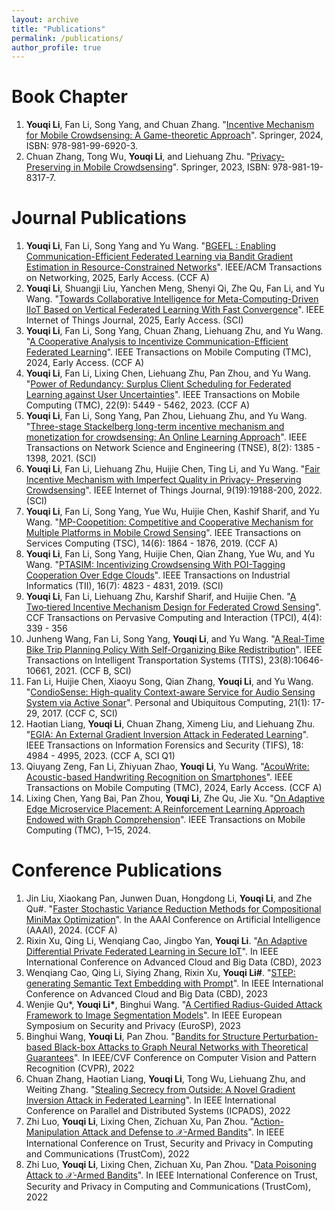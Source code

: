 ```yaml
---
layout: archive
title: "Publications"
permalink: /publications/
author_profile: true
---
```


<!-- {% if author.googlescholar %} -->
<!--   You can also find my articles on <u><a href="{{author.googlescholar}}">my Google Scholar profile</a>.</u> -->
<!-- {% endif %} -->

<!-- {% include base_path %} -->

<!-- {% for post in site.publications reversed %} -->
<!--   {% include archive-single.html %} -->
<!-- {% endfor %} -->

<!-- \* Equal Contribution   \# Corresponding Author
 -->
<!-- In Submission
=====
1. Jiahao Xue, **Zhe Qu\#**, Jie Xu, Yao Liu, and Zhuo Lu. "Bandwidth Allocation for Federated Learning under Wireless Providers with Cost Constraints". \# Corresponding Author -->

Book Chapter
=====
1. **Youqi Li**, Fan Li, Song Yang, and Chuan Zhang. "[Incentive Mechanism for Mobile Crowdsensing: A Game-theoretic Approach](https://link.springer.com/book/10.1007/978-981-99-6921-0)". Springer, 2024, ISBN: 978-981-99-6920-3.
2. Chuan Zhang, Tong Wu, **Youqi Li**, and Liehuang Zhu. "[Privacy-Preserving in Mobile Crowdsensing](https://link.springer.com/book/10.1007/978-981-19-8315-3)". Springer, 2023, ISBN: 978-981-19-8317-7.
<!-- 3. **Youqi Li**, Fan Li, Song Yang, and Chuan Zhang. "Incentive Mechanism for Mobile Crowdsensing: A Game-theoretic Approach". Springer, (In Submission). -->

Journal Publications
=====
1. **Youqi Li**, Fan Li, Song Yang and Yu Wang. "[BGEFL : Enabling Communication-Efficient Federated Learning via Bandit Gradient Estimation in Resource-Constrained Networks](https://ieeexplore.ieee.org/document/10988881)". IEEE/ACM Transactions on Networking, 2025, Early Access. (CCF A)
2. **Youqi Li**, Shuangji Liu, Yanchen Meng, Shenyi Qi, Zhe Qu, Fan Li, and Yu Wang. "[Towards Collaborative Intelligence for Meta-Computing-Driven IIoT Based on Vertical Federated Learning With Fast Convergence](https://ieeexplore.ieee.org/document/10909094)". IEEE Internet of Things Journal, 2025, Early Access. (SCI)
3. **Youqi Li**, Fan Li, Song Yang, Chuan Zhang, Liehuang Zhu, and Yu Wang. "[A Cooperative Analysis to Incentivize Communication-Efficient Federated Learning](https://ieeexplore.ieee.org/document/10460191)". IEEE Transactions on Mobile Computing (TMC), 2024, Early Access. (CCF A)
4.  **Youqi Li**, Fan Li, Lixing Chen, Liehuang Zhu, Pan Zhou, and Yu Wang. "[Power of Redundancy: Surplus Client Scheduling for Federated Learning against User Uncertainties](https://ieeexplore.ieee.org/document/9782544)". IEEE Transactions on Mobile Computing (TMC), 22(9): 5449 - 5462, 2023. (CCF A)
5. **Youqi Li**, Fan Li, Song Yang, Pan Zhou, Liehuang Zhu, and Yu Wang. "[Three-stage Stackelberg long-term incentive mechanism and monetization for crowdsensing: An Online Learning Approach](https://ieeexplore.ieee.org/document/9349147)". IEEE Transactions on Network Science and Engineering (TNSE), 8(2): 1385 - 1398, 2021. (SCI)
6. **Youqi Li**, Fan Li, Liehuang Zhu, Huijie Chen, Ting Li, and Yu Wang. "[Fair Incentive Mechanism with Imperfect Quality in Privacy- Preserving Crowdsensing](https://ieeexplore.ieee.org/document/9751205)". IEEE Internet of Things Journal, 9(19):19188-200, 2022. (SCI)
7. **Youqi Li**, Fan Li, Song Yang, Yue Wu, Huijie Chen, Kashif Sharif, and Yu Wang. "[MP-Coopetition: Competitive and Cooperative Mechanism for Multiple Platforms in Mobile Crowd Sensing](https://ieeexplore.ieee.org/document/8716594)". IEEE Transactions on Services Computing (TSC), 14(6): 1864 - 1876, 2019. (CCF A)
8. **Youqi Li**, Fan Li, Song Yang, Huijie Chen, Qian Zhang, Yue Wu, and Yu Wang. "[PTASIM: Incentivizing Crowdsensing With POI-Tagging Cooperation Over Edge Clouds](https://ieeexplore.ieee.org/document/8908698)". IEEE Transactions on Industrial Informatics (TII), 16(7): 4823 - 4831, 2019. (SCI)
9. **Youqi Li**, Fan Li, Liehuang Zhu, Karshif Sharif, and Huijie Chen. "[A Two‑tiered Incentive Mechanism Design for Federated Crowd Sensing](https://link.springer.com/article/10.1007/s42486-022-00111-8)". CCF Transactions on Pervasive Computing and Interaction (TPCI), 4(4): 339 - 356
10. Junheng Wang, Fan Li, Song Yang, **Youqi Li**, and Yu Wang. "[A Real-Time Bike Trip Planning Policy With Self-Organizing Bike Redistribution](https://ieeexplore.ieee.org/document/9507389)". IEEE Transactions on Intelligent Transportation Systems (TITS), 23(8):10646-10661, 2021. (CCF B, SCI)
11. Fan Li, Huijie Chen, Xiaoyu Song, Qian Zhang, **Youqi Li**, and Yu Wang.  "[CondioSense: High-quality Context-aware Service for Audio Sensing System via Active Sonar](https://link.springer.com/article/10.1007/s00779-016-0981-1)". Personal and Ubiquitous Computing, 21(1): 17-29, 2017. (CCF C, SCI)
12. Haotian Liang, **Youqi Li**,  Chuan Zhang, Ximeng Liu,  and Liehuang Zhu. "[EGIA: An External Gradient Inversion Attack in Federated Learning](https://ieeexplore.ieee.org/abstract/document/10209197)". IEEE Transactions on Information Forensics and Security (TIFS), 18: 4984 - 4995, 2023. (CCF A, SCI Q1)
13. Qiuyang Zeng, Fan Li, Zhiyuan Zhao, **Youqi Li**, Yu Wang. "[AcouWrite: Acoustic-based Handwriting Recognition on Smartphones](https://ieeexplore.ieee.org/abstract/document/10384761)". IEEE Transactions on Mobile Computing (TMC), 2024, Early Access. (CCF A)
14. Lixing Chen, Yang Bai, Pan Zhou, **Youqi Li**, Zhe Qu, Jie Xu. "[On Adaptive Edge Microservice Placement: A Reinforcement Learning Approach Endowed with Graph Comprehension](https://ieeexplore.ieee.org/document/10518069/)". IEEE Transactions on Mobile Computing (TMC), 1–15, 2024. 


Conference Publications
=====
1. Jin Liu, Xiaokang Pan, Junwen Duan, Hongdong Li, **Youqi Li**, and Zhe Qu#. "[Faster Stochastic Variance Reduction Methods for Compositional MiniMax Optimization](https://arxiv.org/pdf/2308.09604.pdf)". In the AAAI Conference on Artificial Intelligence (AAAI), 2024. (CCF A)
2. Rixin Xu, Qing Li, Wenqiang Cao, Jingbo Yan, **Youqi Li**. "[An Adaptive Differential Private Federated Learning in Secure IoT](https://ieeexplore.ieee.org/document/10516486)". In IEEE International Conference on Advanced Cloud and Big Data (CBD), 2023
3. Wenqiang Cao, Qing Li, Siying Zhang, Rixin Xu, **Youqi Li\#**. "[STEP: generating Semantic Text Embedding with Prompt](https://ieeexplore.ieee.org/document/10516563)". In IEEE International Conference on Advanced Cloud and Big Data (CBD), 2023
4. Wenjie Qu\*, **Youqi Li\***, Binghui Wang. "[A Certified Radius-Guided Attack Framework to Image Segmentation Models](https://arxiv.org/abs/2304.02693)". In IEEE European Symposium on Security and Privacy (EuroSP), 2023
5. Binghui Wang, **Youqi Li**, Pan Zhou. "[Bandits for Structure Perturbation-based Black-box Attacks to Graph Neural Networks with Theoretical Guarantees](https://arxiv.org/abs/2205.03546)". In IEEE/CVF Conference on Computer Vision and Pattern Recognition (CVPR), 2022
6. Chuan Zhang, Haotian Liang, **Youqi Li**, Tong Wu, Liehuang Zhu, and Weiting Zhang. "[Stealing Secrecy from Outside: A Novel Gradient Inversion Attack in Federated Learning](https://ieeexplore.ieee.org/abstract/document/10077902)". In IEEE International Conference on Parallel and Distributed Systems (ICPADS), 2022
7. Zhi Luo, **Youqi Li**, Lixing Chen, Zichuan Xu, Pan Zhou. "[Action-Manipulation Attack and Defense to $\mathcal{X}$-Armed Bandits](https://ieeexplore.ieee.org/abstract/document/10063384)". In IEEE International Conference on Trust, Security and Privacy in Computing and Communications (TrustCom), 2022
8. Zhi Luo, **Youqi Li**, Lixing Chen, Zichuan Xu, Pan Zhou. "[Data Poisoning Attack to $\mathcal{X}$-Armed Bandits](https://ieeexplore.ieee.org/document/10063707)". In IEEE International Conference on Trust, Security and Privacy in Computing and Communications (TrustCom), 2022



